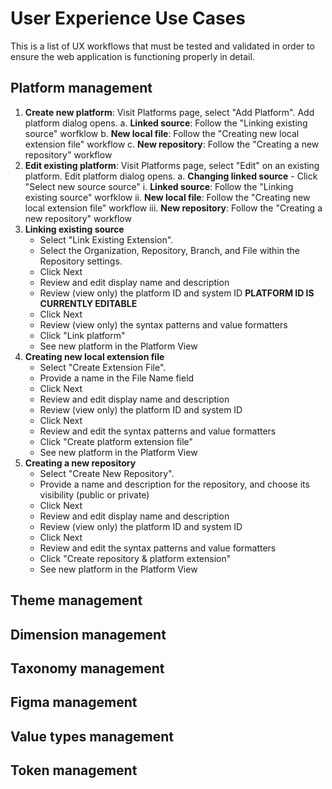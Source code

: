 # User Experience Use Cases
This is a list of UX workflows that must be tested and validated in order to ensure the web application is functioning properly in detail.

## Platform management
1. **Create new platform**: Visit Platforms page, select "Add Platform". Add platform dialog opens.
    a. **Linked source**: Follow the "Linking existing source" worfklow
    b. **New local file**: Follow the "Creating new local extension file" workflow
    c. **New repository**: Follow the "Creating a new repository" workflow
2. **Edit existing platform**: Visit Platforms page, select "Edit" on an existing platform. Edit platform dialog opens.
    a. **Changing linked source** 
        - Click "Select new source source"
        i. **Linked source**: Follow the "Linking existing source" worfklow
        ii. **New local file**: Follow the "Creating new local extension file" workflow
        iii. **New repository**: Follow the "Creating a new repository" workflow
2. **Linking existing source** 
    - Select "Link Existing Extension". 
    - Select the Organization, Repository, Branch, and File within the Repository settings.
    - Click Next
    - Review and edit display name and description
    - Review (view only) the platform ID and system ID **PLATFORM ID IS CURRENTLY EDITABLE**
    - Click Next
    - Review (view only) the syntax patterns and value formatters
    - Click "Link platform"
    - See new platform in the Platform View
4. **Creating new local extension file**
    - Select "Create Extension File". 
    - Provide a name in the File Name field
    - Click Next
    - Review and edit display name and description
    - Review (view only) the platform ID and system ID
    - Click Next
    - Review and edit the syntax patterns and value formatters
    - Click "Create platform extension file"
    - See new platform in the Platform View
5. **Creating a new repository**
    - Select "Create New Repository". 
    - Provide a name and description for the repository, and choose its visibility (public or private)
    - Click Next
    - Review and edit display name and description
    - Review (view only) the platform ID and system ID
    - Click Next
    - Review and edit the syntax patterns and value formatters
    - Click "Create repository & platform extension"
    - See new platform in the Platform View

## Theme management

## Dimension management

## Taxonomy management

## Figma management

## Value types management

## Token management